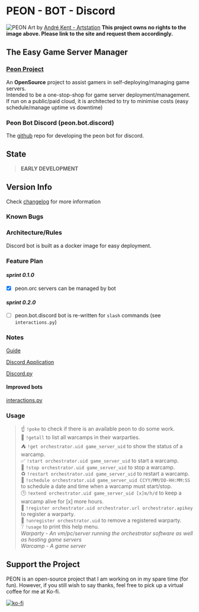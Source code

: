 # PEON - BOT - Discord

![PEON](https://github.com/nox-noctua-consulting/peon/blob/main/media/andre-kent-peon-turntable.jpeg)
Art by [André Kent - Artstation](https://www.artstation.com/artwork/W2E0RQ)
**This project owns no rights to the image above. Please link to the site and request them accordingly.**

## The Easy Game Server Manager

### [Peon Project](https://github.com/nox-noctua-consulting/peon)

An **OpenSource** project to assist gamers in self-deploying/managing game servers.\
Intended to be a one-stop-shop for game server deployment/management.\
If run on a public/paid cloud, it is architected to try to minimise costs (easy schedule/manage uptime vs downtime)

### Peon Bot Discord (peon.bot.discord)

The [github](https://github.com/nox-noctua-consulting/peon-bot-discord/) repo for developing the peon bot for discord.

## State

> **EARLY DEVELOPMENT**

## Version Info

Check [changelog](https://github.com/nox-noctua-consulting/peon-bot-discord/blob/master/changelog.md) for more information

### Known Bugs

### Architecture/Rules

Discord bot is built as a docker image for easy deployment.

### Feature Plan

#### *sprint 0.1.0*

- [x] peon.orc servers can be managed by bot

#### *sprint 0.2.0*

- [ ] peon.bot.discord bot is re-written for ``slash`` commands (see ``interactions.py``)

### Notes

[Guide](https://realpython.com/how-to-make-a-discord-bot-python/)

[Discord Application](https://discord.com/developers/applications)

[Discord.py](https://discordpy.readthedocs.io/en/stable/ext/commands/api.html#bots)

#### Improved bots

[interactions.py](https://discord-interactions.readthedocs.io/en/latest/quickstart.html)

### Usage

> :point_up:  ``!poke``  to check if there is an available peon to do some work.\
> :european_castle:  ``!getall``  to list all warcamps in their warparties.\
> :tent:  ``!get orchestrator.uid game_server_uid``  to show the status of a warcamp.\
> :white_check_mark:  ``!start orchestrator.uid game_server_uid``  to start a warcamp.\
> :checkered_flag:  ``!stop orchestrator.uid game_server_uid``  to stop a warcamp.\
> :recycle:  ``!restart orchestrator.uid game_server_uid``  to restart a warcamp.\
> :calendar:  ``!schedule orchestrator.uid game_server_uid CCYY/MM/DD-HH:MM:SS``  to schedule a date and time when a warcamp must start/stop.\
> :clock3:  ``!extend orchestrator.uid game_server_uid [x]m/h/d``  to keep a warcamp alive for [x] more hours.\
> :wrench:  ``!register orchestrator.uid orchestrator.url orchestrator.apikey``  to register a warparty.\
> :hammer:  ``!unregister orchestrator.uid``  to remove a registered warparty.\
> :grey_question:  ``!usage``  to print this help menu.\
*Warparty - An vm/pc/server running the orchestrator software as well as hosting game servers*\
*Warcamp - A game server*

## Support the Project

PEON is an open-source project that I am working on in my spare time (for fun).
However, if you still wish to say thanks, feel free to pick up a virtual coffee for me at Ko-fi.

[![ko-fi](https://ko-fi.com/img/githubbutton_sm.svg)](https://ko-fi.com/K3K567ILJ)
